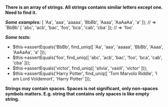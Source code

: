 **There is an array of strings. All strings contains similar letters except one. Need to find it.**

***Some examples:***
[ 'Aa', 'aaa', 'aaaaa', 'BbBb', 'Aaaa', 'AaAaAa', 'a' ]);  // => 'BbBb'
[ 'abc', 'acb', 'bac', 'foo', 'bca', 'cab', 'cba' ]);  // => 'foo'

***Some tests:***

 - $this->assertEquals('BbBb', find_uniq([ 'Aa', 'aaa', 'aaaaa', 'BbBb',
   'Aaaa', 'AaAaAa', 'a' ]));
 - $this->assertEquals('foo', find_uniq([ 'abc', 'acb', 'bac', 'foo',
   'bca', 'cab', 'cba' ]));
 - $this->assertEquals('victor', find_uniq([ 'silvia', 'vasili',
   'victor' ]));
 - $this->assertEquals('Harry Potter', find_uniq([ 'Tom Marvolo Riddle', 'I am Lord Voldemort', 'Harry Potter' ]));

 
**Strings may contain spaces. Spaces is not significant, only non-spaces symbols matters. 
E.g. string that contains only spaces is like empty string.**